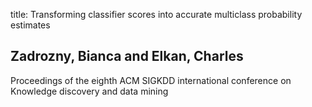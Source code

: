 title: Transforming classifier scores into accurate multiclass probability estimates

## Zadrozny, Bianca and Elkan, Charles
Proceedings of the eighth ACM SIGKDD international conference on Knowledge discovery and data mining

